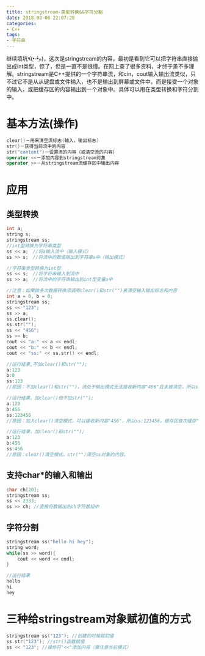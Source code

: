 ```yaml
---
title: stringstream-类型转换&&字符分割
date: 2018-08-08 22:07:28
categories:
- C++
tags:
- 字符串
---
```

继续填坑٩(•̤̀ᵕ•̤́๑)，这次是stringstream的内容，最初是看到它可以把字符串直接输出成int类型，惊了，但是一直不是很懂。在网上查了很多资料，才终于差不多理解。stringstream是C++提供的一个字符串流，和cin，cout输入输出流类似，只不过它不是从从键盘或文件输入，也不是输出到屏幕或文件中，而是接受一个对象的输入，或把缓存区的内容输出到一个对象中。具体可以用在类型转换和字符分割中。
<!-- more -->
# 基本方法(操作)
```C++
clear()－用来清空流标志(输入，输出标志)
str()－获得当前流中的内容
str("content")－设置流的内容（或清空流的内容）
operator <<－添加内容到stringstream对象
operator >>－从stringstream流缓存区中输出内容
```
# 应用
## 类型转换
```C++
int a;
string s;
stringstream ss;
//int型转换为字符串类型
ss << a;　//将a输入流中（输入模式）
ss >> s;　//将流中的数值输出到字符串s中（输出模式）

//字符串类型转换为int型
ss << s;　//将字符串输入到流中
ss >> a;　//将流中的字符串输出到int型变量a中

//注意：如果做多次数据转换须调用clear()和str("")来清空输入输出标志和内容
int a = 0, b = 0;
stringstream ss;
ss << "123";
ss >> a;
ss.clear();
ss.str("");
ss << "456";
ss >> b;
cout << "a:" << a << endl;
cout << "b:" << b << endl;
cout << "ss:" << ss.str() << endl;

//运行结果,不加clear()和str("");
a:123
b:0
ss:123
//原因：不加clear()和str("")，流处于输出模式无法接收新内容"456"且未被清空，所以ss仍为"123"，又由于缓存区的内容已输出到a中，所以b中无内容。

//运行结果，加clear()但不加str("");
a:123
b:456
ss:123456
//原因：加入clear()清空模式，可以接收新内容"456"，所以ss:123456。缓存区依次缓存"123"，"456"并分别输出到a, b，所以a:123, b:456

//运行结果，加clear()和str("");
a:123
b:456
ss:456
//原因：clear()清空模式，str("")清空ss对象的内容。
```
## 支持char*的输入和输出
```C++
char ch[20];
stringstream ss;
ss << 2333;
ss >> ch; //直接将数输出到ch字符数组中
```
## 字符分割
```C++
stringstream ss("hello hi hey");
string word;
while(ss >> word){
    cout << word << endl;
}

//运行结果
hello
hi
hey

```
# 三种给stringstream对象赋初值的方式
```C++
stringstream ss("123"); //创建的时候赋初值
ss.str("123"); //str()函数赋值
ss << "123"; //操作符"<<"添加内容（需注意当前模式）
```